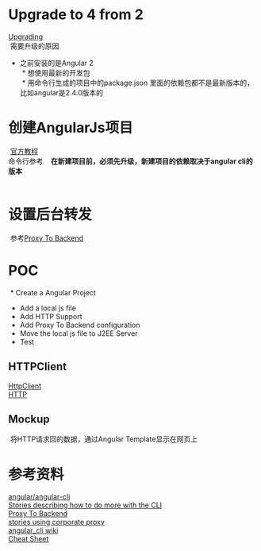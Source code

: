 # Upgrade to 4 from 2  
  [Upgrading](https://github.com/angular/angular-cli#updating-angular-cli)  
  需要升级的原因  
  * 之前安装的是Angular 2  
  * 想使用最新的开发包   
  * 用命令行生成的项目中的package.json 里面的依赖包都不是最新版本的，比如angular是2.4.0版本的  
  
# 创建AngularJs项目  
  [官方教程](https://angular.io/tutorial)  
  命令行参考 [](https://github.com/angular/angular-cli/wiki)  
  **在新建项目前，必须先升级，新建项目的依赖取决于angular cli的版本**  
  
# 设置后台转发  
  参考[Proxy To Backend](https://github.com/angular/angular-cli/wiki/stories-proxy)  

# POC  
  * Create a Angular Project
  * Add a local js file 
  * Add HTTP Support
  * Add Proxy To Backend configuration
  * Move the local js file to J2EE Server
  * Test  
## HTTPClient
  [HttpClient](https://angular.io/guide/http)  
  [HTTP](https://angular.io/tutorial/toh-pt6)  

## Mockup  
  将HTTP请求回的数据，通过Angular Template显示在网页上  

# 参考资料
  [angular/angular-cli](https://github.com/angular/angular-cli)  
  [Stories describing how to do more with the CLI](https://github.com/angular/angular-cli/wiki/stories)  
  [Proxy To Backend](https://github.com/angular/angular-cli/wiki/stories-proxy)  
  [stories using corporate proxy](https://github.com/angular/angular-cli/wiki/stories-using-corporate-proxy)  
  [angular_cli wiki](https://github.com/angular/angular-cli/wiki)  
  [Cheat Sheet](https://angular.io/guide/cheatsheet)  
  
  

